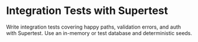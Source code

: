 # Integration Tests with Supertest
Write integration tests covering happy paths, validation errors, and auth with Supertest.
Use an in-memory or test database and deterministic seeds.
